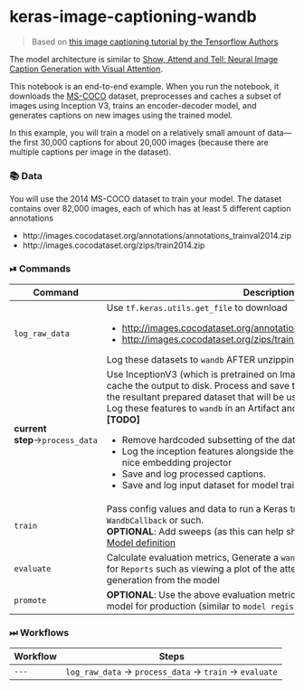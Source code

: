# keras-image-captioning-wandb
 
> Based on [this image captioning tutorial by the Tensorflow Authors](https://colab.research.google.com/github/tensorflow/docs/blob/master/site/en/tutorials/text/image_captioning.ipynb)

The model architecture is similar to [Show, Attend and Tell: Neural Image Caption Generation with Visual Attention](https://arxiv.org/abs/1502.03044).

This notebook is an end-to-end example. When you run the notebook, it downloads the [MS-COCO](http://cocodataset.org/#home) dataset, preprocesses and caches a subset of images using Inception V3, trains an encoder-decoder model, and generates captions on new images using the trained model.

In this example, you will train a model on a relatively small amount of data—the first 30,000 captions  for about 20,000 images (because there are multiple captions per image in the dataset).

### 📚 Data
You will use the 2014 MS-COCO dataset to train your model. The dataset contains over 82,000 images, each of which has at least 5 different caption annotations

<ul> 
    <li> http://images.cocodataset.org/annotations/annotations_trainval2014.zip </li>
    <li> http://images.cocodataset.org/zips/train2014.zip </li>
</ul>



### ⏯ Commands
| Command | Description |
| --- | --- |
| `log_raw_data` | Use `tf.keras.utils.get_file` to download <ul> <li>http://images.cocodataset.org/annotations/annotations_trainval2014.zip <li>http://images.cocodataset.org/zips/train2014.zip </ul> Log these datasets to `wandb` AFTER unzipping |
| **current step**&rarr;`process_data` | Use InceptionV3 (which is pretrained on Imagenet) to extract features and cache the output to disk. Process and save the associated captions. Save the resultant prepared dataset that will be used to train/evaluate the model. Log these features to `wandb` in an Artifact and/or Table. <br/>**[TODO]**<br/> <ul><li>Remove hardcoded subsetting of the dataset <li>Log the inception features alongside the images in a `wandb.Table` for a nice embedding projector <li>Save and log processed captions. <li>Save and log input dataset for model training/eval </ul> |
| `train` | Pass config values and data to run a Keras training experiment using `WandbCallback` or such.<br/>**OPTIONAL**: Add sweeps (as this can help show model promotion as well)<br/> [Model definition](./model) |
| `evaluate` | Calculate evaluation metrics, Generate a `wandb.Table` to yield visualizations for `Reports` such as viewing a plot of the attention map over the text generation from the model |
| `promote` | **OPTIONAL**: Use the above evaluation metrics to grab and promote the best model for production (similar to `model registry`) |

### ⏭ Workflows

| Workflow | Steps |
| --- | --- |
| `---` | `log_raw_data` &rarr; `process_data` &rarr; `train` &rarr; `evaluate` |